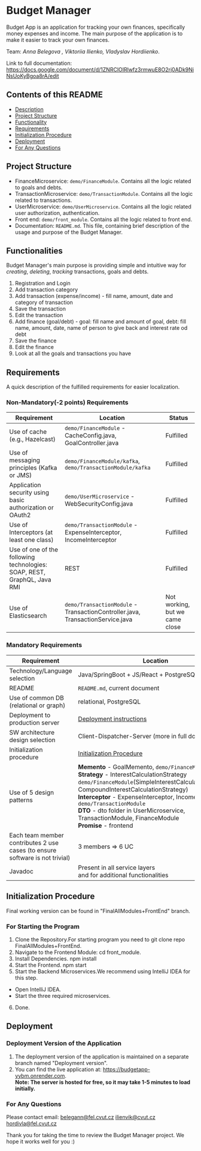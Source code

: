 # Budget Manager

Budget App is an application for tracking your own finances, specifically money expenses and income. The main purpose of the application is to make it easier to track your own finances.

Team: *Anna Belegova , Viktoriia Ilienko, Vladyslav Hordiienko*.

Link to full documentation: https://docs.google.com/document/d/1ZNRClOIRlwfz3rmwuE8O2rj0ADk9NiNsUoKyBgoa8rA/edit

## Contents of this README
- [Description](#description)
- [Project Structure](#project-structure)
- [Functionality](#functionalities)
- [Requirements](#requirements) 
- [Initialization Procedure](#initialization-procedure)
- [Deployment](#deployment)
- [For Any Questions](#for-any-questions)

## Project Structure

- FinanceMicroservice: `demo/FinanceModule`. Contains all the logic related to goals and debts.
- TransactionMicroservice: `demo/TransactionModule`. Contains all the logic related to transactions.
- UserMicroservice: `demo/UserMicroservice`. Contains all the logic related user authorization, authentication.
- Front end:  `demo/front_module`. Contains all the logic related to front end.
- Documentation: `README.md`. This file, containing brief description of the usage and purpose of the Budget Manager.

## Functionalities
Budget Manager's main purpose is providing simple and intuitive way for *creating*, *deleting*, *tracking* transactions, goals and debts.
1. Registration and Login
2. Add transaction category
3. Add transaction (expense/income) - fill name, amount, date and category of transaction
4. Save the transaction
5. Edit the transaction
6. Add finance (goal/debt) - goal: fill name and amount of goal, debt: fill name, amount, date, name of person to give back and interest rate od debt
7. Save the finance
8. Edit the finance
9. Look at all the goals and transactions you have

## Requirements

A quick description of the fulfilled requirements for easier localization.

### Non-Mandatory(-2 points) Requirements

| Requirement                                                              | Location                                                                       | Status                              |
|--------------------------------------------------------------------------|--------------------------------------------------------------------------------|-------------------------------------|
| Use of cache (e.g., Hazelcast)                                           | `demo/FinanceModule` - CacheConfig.java, GoalController.java                   | Fulfilled                           |
| Use of messaging principles (Kafka or JMS)                               | `demo/FinanceModule/kafka`,<br/> `demo/TransactionModule/kafka`                | Fulfilled                           |
| Application security using basic authorization or OAuth2                 | `demo/UserMicroservice` - WebSecurityConfig.java                               | Fulfilled                           |
| Use of Interceptors (at least one class)                                 | `demo/TransactionModule` - ExpenseInterceptor, IncomeInterceptor               | Fulfilled                           |
| Use of one of the following technologies: SOAP, REST, GraphQL, Java RMI  | REST                                                                           | Fulfilled                           |
| Use of Elasticsearch                                                     | `demo/TransactionModule` - TransactionController.java, TransactionService.java | Not working, <br/>but we came close |

### Mandatory Requirements

| Requirement                                                                  | Location                                                                                                                                                                                                                                                                                                                                                                                      | Status    |
|------------------------------------------------------------------------------|-----------------------------------------------------------------------------------------------------------------------------------------------------------------------------------------------------------------------------------------------------------------------------------------------------------------------------------------------------------------------------------------------|-----------|
| Technology/Language selection                                                | Java/SpringBoot + JS/React + PostgreSQL                                                                                                                                                                                                                                                                                                                                            | Fulfilled |
| README                                                                       | `README.md`, current document                                                                                                                                                                                                                                                                                                                                                                 | Fulfilled |
| Use of common DB (relational or graph)                                       | relational, PostgreSQL                                                                                                                                                                                                                                                                                                                                                                        | Fulfilled |
| Deployment to production server                                              | [Deployment instructions](#deployment)                                                                                                                                                                                                                                                                                                                                                        | Fulfilled |
| SW architecture design selection                                             | Client-Dispatcher-Server (more in full document)                                                                                                                                                                                                                                                                                                                                              | Fulfilled |
| Initialization procedure                                                     | [Initialization Procedure](#initialization-procedure)                                                                                                                                                                                                                                                                                                                                         | Fulfilled |
| Use of 5 design patterns                                                     | **Memento** - GoalMemento, `demo/FinanceModule` <br/>**Strategy** - InterestCalculationStrategy  `demo/FinanceModule`(SimpleInterestCalculationStrategy,  CompoundInterestCalculationStrategy)<br/>**Interceptor** - ExpenseInterceptor, IncomeInterceptor `demo/TransactionModule`<br/>**DTO** - dto folder in UserMicroservice, TransactionModule, FinanceModule <br/>**Promise** - frontend | Fulfilled |
| Each team member contributes 2 use cases (to ensure software is not trivial) | 3 members => 6 UC                                                                                                                                                                                                                                                                                                                                                                             | Fulfilled |
| Javadoc                                                                      | Present in all service layers <br/> and for additional functionalities                                                                                                                                                                                                                                                                                                                        | Fulfilled |
 

## Initialization Procedure
Final working version can be found in "FinalAllModules+FrontEnd" branch.
### For Starting the Program

1. Clone the Repository.For starting program you need to git clone repo FinalAllModules+FrontEnd.  
2. Navigate to the Frontend Module: cd front_module.
3. Install Dependencies. npm install
4. Start the Frontend. npm start
5. Start the Backend Microservices.We recommend using IntelliJ IDEA for this step.
-  Open IntelliJ IDEA. 
- Start the three required microservices.
6. Done.

## Deployment
### Deployment Version of the Application
1. The deployment version of the application is maintained on a separate branch named "Deployment version".
2. You can find the live application at: https://budgetapp-yybm.onrender.com.  
    **Note: The server is hosted for free, so it may take 1-5 minutes to load initially.**

### For Any Questions 
Please contact email:
belegann@fel.cvut.cz
ilienvik@cvut.cz
hordivla@fel.cvut.cz

Thank you for taking the time to review the Budget Manager project. We hope it works well for you :)
